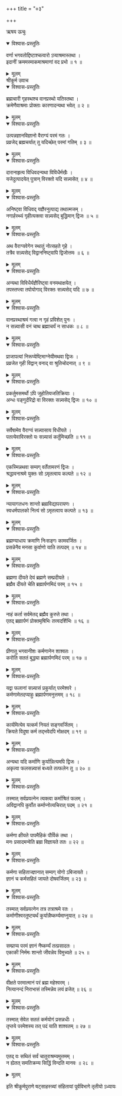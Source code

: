 +++
title = "०३"

+++

ऋषय ऊचुः  

<details open><summary>विश्वास-प्रस्तुतिः</summary>

वर्णा भगवतोद्दिष्टाश्चत्वारो ऽप्याश्रमास्तथा ।  
इदानीं क्रममस्माकमाश्रमाणां वद प्रभो ॥ १ ॥
</details>

<details><summary>मूलम्</summary>

वर्णा भगवतोद्दिष्टाश्चत्वारो ऽप्याश्रमास्तथा ।  
इदानीं क्रममस्माकमाश्रमाणां वद प्रभो ॥ १ ॥
</details>
श्रीकूर्म उवाच  

<details open><summary>विश्वास-प्रस्तुतिः</summary>

ब्रह्मचारी गृहस्थश्च वानप्रस्थो यतिस्तथा ।  
क्रमेणैवाश्रमाः प्रोक्ताः कारणादन्यथा भवेत् ॥ २ ॥
</details>

<details><summary>मूलम्</summary>

ब्रह्मचारी गृहस्थश्च वानप्रस्थो यतिस्तथा ।  
क्रमेणैवाश्रमाः प्रोक्ताः कारणादन्यथा भवेत् ॥ २ ॥
</details>

<details open><summary>विश्वास-प्रस्तुतिः</summary>

उत्पन्नज्ञानविज्ञानो वैराग्यं परमं गतः ।  
प्रव्रजेद् ब्रह्मचर्यात् तु यदिच्छेत् परमां गतिम् ॥ ३ ॥
</details>

<details><summary>मूलम्</summary>

उत्पन्नज्ञानविज्ञानो वैराग्यं परमं गतः ।  
प्रव्रजेद् ब्रह्मचर्यात् तु यदिच्छेत् परमां गतिम् ॥ ३ ॥
</details>

<details open><summary>विश्वास-प्रस्तुतिः</summary>

दारानाहृत्य विधिवदन्यथा विविधैर्मखैः ।  
यजेदुत्पादयेत् पुत्रान् विरक्तो यदि सन्न्यसेत् ॥ ४ ॥
</details>

<details><summary>मूलम्</summary>

दारानाहृत्य विधिवदन्यथा विविधैर्मखैः ।  
यजेदुत्पादयेत् पुत्रान् विरक्तो यदि सन्न्यसेत् ॥ ४ ॥
</details>

<details open><summary>विश्वास-प्रस्तुतिः</summary>

अनिष्ट्वा विधिवद् यज्ञैरनुत्पाद्य तथात्मजम् ।  
नगार्हस्थ्यं गृहीत्यक्त्वा सन्न्यसेद् बुद्धिमान् द्विजः ॥ ५ ॥
</details>

<details><summary>मूलम्</summary>

अनिष्ट्वा विधिवद् यज्ञैरनुत्पाद्य तथात्मजम् ।  
नगार्हस्थ्यं गृहीत्यक्त्वा सन्न्यसेद् बुद्धिमान् द्विजः ॥ ५ ॥
</details>

<details open><summary>विश्वास-प्रस्तुतिः</summary>

अथ वैराग्यवेगेन स्थातुं नोत्सहते गृहे ।  
तत्रैव सन्न्यसेद् विद्वाननिष्ट्वापि द्विजोत्तमः ॥ ६ ॥
</details>

<details><summary>मूलम्</summary>

अथ वैराग्यवेगेन स्थातुं नोत्सहते गृहे ।  
तत्रैव सन्न्यसेद् विद्वाननिष्ट्वापि द्विजोत्तमः ॥ ६ ॥
</details>

<details open><summary>विश्वास-प्रस्तुतिः</summary>

अन्यथा विविधैर्यज्ञैरिष्ट्वा वनमथाक्षयेत् ।  
तपस्तप्त्वा तपोयोगाद् विरक्तः सन्न्यसेद् यदि ॥ ७ ॥
</details>

<details><summary>मूलम्</summary>

अन्यथा विविधैर्यज्ञैरिष्ट्वा वनमथाक्षयेत् ।  
तपस्तप्त्वा तपोयोगाद् विरक्तः सन्न्यसेद् यदि ॥ ७ ॥
</details>

<details open><summary>विश्वास-प्रस्तुतिः</summary>

वानप्रस्थाश्रमं गत्वा न गृहं प्रविशेत् पुनः ।  
न सन्न्यासी वनं चाथ ब्रह्माचर्यं न साधकः ॥ ८ ॥
</details>

<details><summary>मूलम्</summary>

वानप्रस्थाश्रमं गत्वा न गृहं प्रविशेत् पुनः ।  
न सन्न्यासी वनं चाथ ब्रह्माचर्यं न साधकः ॥ ८ ॥
</details>

<details open><summary>विश्वास-प्रस्तुतिः</summary>

प्राजापत्यां निरूप्येष्टिमाग्नेयीमथवा द्विजः ।  
प्रव्रजेत गृही विद्वान् वनाद् वा श्रुतिचोदनात् ॥ ९ ॥
</details>

<details><summary>मूलम्</summary>

प्राजापत्यां निरूप्येष्टिमाग्नेयीमथवा द्विजः ।  
प्रव्रजेत गृही विद्वान् वनाद् वा श्रुतिचोदनात् ॥ ९ ॥
</details>

<details open><summary>विश्वास-प्रस्तुतिः</summary>

प्रकर्तुमसमर्थो ऽपि जुहोतियजतिक्रियाः ।  
अन्धः पङ्गुर्दरिद्रो वा विरक्तः सन्न्यसेद् द्विजः ॥ १० ॥
</details>

<details><summary>मूलम्</summary>

प्रकर्तुमसमर्थो ऽपि जुहोतियजतिक्रियाः ।  
अन्धः पङ्गुर्दरिद्रो वा विरक्तः सन्न्यसेद् द्विजः ॥ १० ॥
</details>

<details open><summary>विश्वास-प्रस्तुतिः</summary>

सर्वेषामेव वैराग्यं सन्न्यासाय विधीयते ।  
पतत्येवाविरक्तो यः सन्न्यासं कर्तुमिच्छति ॥ ११ ॥
</details>

<details><summary>मूलम्</summary>

सर्वेषामेव वैराग्यं सन्न्यासाय विधीयते ।  
पतत्येवाविरक्तो यः सन्न्यासं कर्तुमिच्छति ॥ ११ ॥
</details>

<details open><summary>विश्वास-प्रस्तुतिः</summary>

एकस्मिन्नथवा सम्यग् वर्तेतामरणं द्विजः ।  
श्रद्धावनाश्रमे युक्तः सो ऽमृतत्वाय कल्पते ॥ १२ ॥
</details>

<details><summary>मूलम्</summary>

एकस्मिन्नथवा सम्यग् वर्तेतामरणं द्विजः ।  
श्रद्धावनाश्रमे युक्तः सो ऽमृतत्वाय कल्पते ॥ १२ ॥
</details>

<details open><summary>विश्वास-प्रस्तुतिः</summary>

न्यायागतधनः शान्तो ब्रह्मविद्यापरायणः ।  
स्वधर्मपालको नित्यं सो ऽमृतत्वाय कल्पते ॥ १३ ॥
</details>

<details><summary>मूलम्</summary>

न्यायागतधनः शान्तो ब्रह्मविद्यापरायणः ।  
स्वधर्मपालको नित्यं सो ऽमृतत्वाय कल्पते ॥ १३ ॥
</details>

<details open><summary>विश्वास-प्रस्तुतिः</summary>

ब्रह्मण्याधाय क्रमाणि निःसङ्गः कामवर्जितः ।  
प्रसन्नेनैव मनसा कुर्वाणो याति तत्पदम् ॥ १४ ॥
</details>

<details><summary>मूलम्</summary>

ब्रह्मण्याधाय क्रमाणि निःसङ्गः कामवर्जितः ।  
प्रसन्नेनैव मनसा कुर्वाणो याति तत्पदम् ॥ १४ ॥
</details>

<details open><summary>विश्वास-प्रस्तुतिः</summary>

ब्रह्मणा दीयते देयं ब्रह्मणे सम्प्रदीयते ।  
ब्रह्मैव दीयते चेति ब्रह्मार्पणमिदं परम् ॥ १५ ॥
</details>

<details><summary>मूलम्</summary>

ब्रह्मणा दीयते देयं ब्रह्मणे सम्प्रदीयते ।  
ब्रह्मैव दीयते चेति ब्रह्मार्पणमिदं परम् ॥ १५ ॥
</details>

<details open><summary>विश्वास-प्रस्तुतिः</summary>

नाहं कर्ता सर्वमेतद् ब्रह्मैव कुरुते तथा ।  
एतद् ब्रह्मार्पणं प्रोक्तमृषिभिः तत्त्वदर्शिभिः ॥ १६ ॥
</details>

<details><summary>मूलम्</summary>

नाहं कर्ता सर्वमेतद् ब्रह्मैव कुरुते तथा ।  
एतद् ब्रह्मार्पणं प्रोक्तमृषिभिः तत्त्वदर्शिभिः ॥ १६ ॥
</details>

<details open><summary>विश्वास-प्रस्तुतिः</summary>

प्रीणातु भगवानीशः कर्मणानेन शाश्वतः ।  
करोति सततं बुद्ध्या ब्रह्मार्पणमिदं परम् ॥ १७ ॥
</details>

<details><summary>मूलम्</summary>

प्रीणातु भगवानीशः कर्मणानेन शाश्वतः ।  
करोति सततं बुद्ध्या ब्रह्मार्पणमिदं परम् ॥ १७ ॥
</details>

<details open><summary>विश्वास-प्रस्तुतिः</summary>

यद्वा फलानां सन्न्यासं प्रकुर्यात् परमेश्वरे ।  
कर्मणामेतदप्याहुः ब्रह्मार्पणमनुत्तमम् ॥ १८ ॥
</details>

<details><summary>मूलम्</summary>

यद्वा फलानां सन्न्यासं प्रकुर्यात् परमेश्वरे ।  
कर्मणामेतदप्याहुः ब्रह्मार्पणमनुत्तमम् ॥ १८ ॥
</details>

<details open><summary>विश्वास-प्रस्तुतिः</summary>

कार्यमित्येव यत्कर्म नियतं सङ्गवर्जितम् ।  
क्रियते विदुषा कर्म तद्भवेदपि मोक्षदम् ॥ १९ ॥
</details>

<details><summary>मूलम्</summary>

कार्यमित्येव यत्कर्म नियतं सङ्गवर्जितम् ।  
क्रियते विदुषा कर्म तद्भवेदपि मोक्षदम् ॥ १९ ॥
</details>

<details open><summary>विश्वास-प्रस्तुतिः</summary>

अन्यथा यदि कर्माणि कुर्यान्नित्यमपि द्विजः ।  
अकृत्वा फलसन्न्यासं बध्यते तत्फलेन तु ॥ २० ॥
</details>

<details><summary>मूलम्</summary>

अन्यथा यदि कर्माणि कुर्यान्नित्यमपि द्विजः ।  
अकृत्वा फलसन्न्यासं बध्यते तत्फलेन तु ॥ २० ॥
</details>

<details open><summary>विश्वास-प्रस्तुतिः</summary>

तस्मात् सर्वप्रयत्नेन त्यक्त्वा कर्माश्रितं फलम् ।  
अविद्वानपि कुर्वोत कर्माप्नोत्यचिरात् पदम् ॥ २१ ॥
</details>

<details><summary>मूलम्</summary>

तस्मात् सर्वप्रयत्नेन त्यक्त्वा कर्माश्रितं फलम् ।  
अविद्वानपि कुर्वोत कर्माप्नोत्यचिरात् पदम् ॥ २१ ॥
</details>

<details open><summary>विश्वास-प्रस्तुतिः</summary>

कर्मणा क्षीयते पापमैहिकं पौर्विकं तथा ।  
मनः प्रसादमन्वेति ब्रह्म विज्ञायते ततः ॥ २२ ॥
</details>

<details><summary>मूलम्</summary>

कर्मणा क्षीयते पापमैहिकं पौर्विकं तथा ।  
मनः प्रसादमन्वेति ब्रह्म विज्ञायते ततः ॥ २२ ॥
</details>

<details open><summary>विश्वास-प्रस्तुतिः</summary>

कर्मणा सहिताज्ज्ञानात् सम्यग् योगो ऽबिजायते ।  
ज्ञानं च कर्मसहितं जायते दोषवर्जितम् ॥ २३ ॥
</details>

<details><summary>मूलम्</summary>

कर्मणा सहिताज्ज्ञानात् सम्यग् योगो ऽबिजायते ।  
ज्ञानं च कर्मसहितं जायते दोषवर्जितम् ॥ २३ ॥
</details>

<details open><summary>विश्वास-प्रस्तुतिः</summary>

तस्मात् सर्वप्रयत्नेन तत्र तत्राश्रमे रतः ।  
कर्माणीश्वरतुष्ट्यर्थं कुर्यान्नैष्कर्म्यमाप्नुयात् ॥ २४ ॥
</details>

<details><summary>मूलम्</summary>

तस्मात् सर्वप्रयत्नेन तत्र तत्राश्रमे रतः ।  
कर्माणीश्वरतुष्ट्यर्थं कुर्यान्नैष्कर्म्यमाप्नुयात् ॥ २४ ॥
</details>

<details open><summary>विश्वास-प्रस्तुतिः</summary>

सम्प्राप्य परमं ज्ञानं नैष्कर्म्यं तत्प्रसादतः ।  
एकाकी निर्ममः शान्तो जीवन्नेव विमुच्यते ॥ २५ ॥
</details>

<details><summary>मूलम्</summary>

सम्प्राप्य परमं ज्ञानं नैष्कर्म्यं तत्प्रसादतः ।  
एकाकी निर्ममः शान्तो जीवन्नेव विमुच्यते ॥ २५ ॥
</details>

<details open><summary>विश्वास-प्रस्तुतिः</summary>

वीक्षते परमात्मानं परं ब्रह्म महेश्वरम् ।  
नित्यानन्दं निराभासं तस्मिन्नेव लयं व्रजेत् ॥ २६ ॥
</details>

<details><summary>मूलम्</summary>

वीक्षते परमात्मानं परं ब्रह्म महेश्वरम् ।  
नित्यानन्दं निराभासं तस्मिन्नेव लयं व्रजेत् ॥ २६ ॥
</details>

<details open><summary>विश्वास-प्रस्तुतिः</summary>

तस्मात् सेवेत सततं कर्मयोगं प्रसन्नधीः ।  
तृप्तये परमेशस्य तत् पदं याति शाश्वतम् ॥ २७ ॥
</details>

<details><summary>मूलम्</summary>

तस्मात् सेवेत सततं कर्मयोगं प्रसन्नधीः ।  
तृप्तये परमेशस्य तत् पदं याति शाश्वतम् ॥ २७ ॥
</details>

<details open><summary>विश्वास-प्रस्तुतिः</summary>

एतद् वः सथितं सर्वं चातुराश्रम्यमुत्तमम् ।  
न ह्येतत् समतिक्रम्य सिद्धिं विन्दति मानवः ॥ २८ ॥
</details>

<details><summary>मूलम्</summary>

एतद् वः सथितं सर्वं चातुराश्रम्यमुत्तमम् ।  
न ह्येतत् समतिक्रम्य सिद्धिं विन्दति मानवः ॥ २८ ॥
</details>
    
इति श्रीकूर्मपुराणे षट्साहस्त्र्यां संहितायां पूर्वविभागे तृतीयो ऽध्यायः
